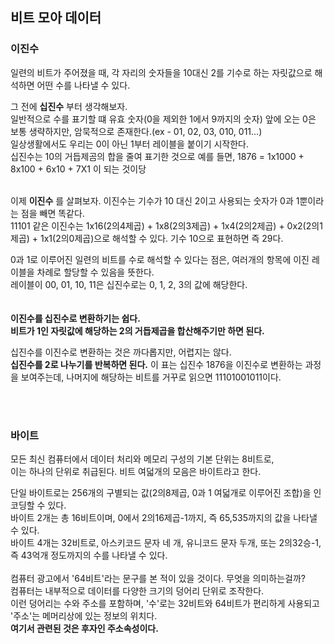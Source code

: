 ## 비트 모아 데이터

### 이진수

일련의 비트가 주어졌을 때, 각 자리의 숫자들을 10대신 2를 기수로 하는 자릿값으로 해석하면 어떤 수를 나타낼 수 있다.

그 전에 **십진수** 부터 생각해보자.<br>
일반적으로 수를 표기할 떄 유효 숫자(0을 제외한 1에서 9까지의 숫자) 앞에 오는 0은 보통 생략하지만, 암묵적으로 존재한다.(ex - 01, 02, 03, 010, 011...)<br>
일상생활에서도 우리는 0이 아닌 1부터 레이블을 붙이기 시작한다.<br>
십진수는 10의 거듭제곰의 합을 줄여 표기한 것으로
예를 들면, 1876 = 1x1000 + 8x100 + 6x10 + 7X1 이 되는 것이당
<br>
<br>

이제 **이진수** 를 살펴보자.
이진수는 기수가 10 대신 2이고 사용되는 숫자가 0과 1뿐이라는 점을 빼면 똑같다.<br>
11101 같은 이진수는 1x16(2의4제곱) + 1x8(2의3제곱) + 1x4(2의2제곱) + 0x2(2의1제곱) + 1x1(2의0제곱)으로 해석할 수 있다. 기수 10으로 표현하면 즉 29다.

0과 1로 이루어진 일련의 비트를 수로 해석할 수 있다는 점은, 여러개의 항목에 이진 레이블을 차례로 할당할 수 있음을 뜻한다.<br>
레이블이 00, 01, 10, 11은 십진수로는 0, 1, 2, 3의 값에 해당한다.<br>
<br>
<br>
**이진수를 십진수로 변환하기는 쉽다. <br>
비트가 1인 자릿값에 해당하는 2의 거듭제곱을 합산해주기만 하면 된다.**

십진수를 이진수로 변환하는 것은 까다롭지만, 어렵지는 않다. <br>
**십진수를 2로 나누기를 반복하면 된다.**
이 표는 십진수 1876을 이진수로 변환하는 과정을 보여주는데, 나머지에 해당하는 비트를 거꾸로 읽으면 11101001011이다.

<br>
<br>

### 바이트

모든 최신 컴퓨터에서 데이터 처리와 메모리 구성의 기본 단위는 8비트로, <br> 이는 하나의 단위로 취급된다. 비트 여덟개의 모음은 바이트라고 한다.
<br>

단일 바이트로는 256개의 구별되는 값(2의8제곱, 0과 1 여덟개로 이루어진 조합)을 인코딩할 수 있다.<br>
바이트 2개는 총 16비트이며, 0에서 2의16제곱-1까지, 즉 65,535까지의 값을 나타낼 수 있다.<br>
바이트 4개는 32비트로, 아스키코드 문자 네 개, 유니코드 문자 두개, 또는 2의32승-1, 즉 43억개 정도까지의 수를 나타낼 수 있다.<br>
<br>
컴퓨터 광고에서 '64비트'라는 문구를 본 적이 있을 것이다. 무엇을 의미하는걸까?<br>
컴퓨터는 내부적으로 데이터를 다양한 크기의 덩어리 단위로 조작한다.<br>
이런 덩어리는 수와 주소를 포함하며, '수'로는 32비트와 64비트가 편리하게 사용되고 '주소'는 메머리상에 있는 정보의 위치다.<br>
**여기서 관련된 것은 후자인 주소속성이다.**
